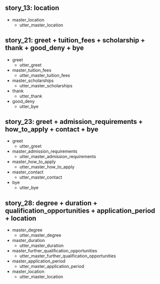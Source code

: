 ## story_13: location
* master_location
    - utter_master_location   <!-- predicted: utter_master_career_opportunities -->


## story_21: greet + tuition_fees + scholarship + thank + good_deny + bye
* greet
    - utter_greet
* master_tuition_fees
    - utter_master_tuition_fees
* master_scholarships
    - utter_master_scholarships
* thank
    - utter_thank   <!-- predicted: utter_master_further_qualification_opportunities -->
* good_deny
    - utter_bye


## story_23: greet + admission_requirements + how_to_apply + contact + bye
* greet
    - utter_greet
* master_admission_requirements
    - utter_master_admission_requirements   <!-- predicted: utter_master_program_content -->
* master_how_to_apply
    - utter_master_how_to_apply
* master_contact
    - utter_master_contact
* bye
    - utter_bye   <!-- predicted: utter_master_further_qualification_opportunities -->


## story_28: degree + duration + qualification_opportunities + application_period + location
* master_degree
    - utter_master_degree
* master_duration
    - utter_master_duration
* master_further_qualification_opportunities
    - utter_master_further_qualification_opportunities
* master_application_period
    - utter_master_application_period
* master_location
    - utter_master_location   <!-- predicted: utter_master_career_opportunities -->


